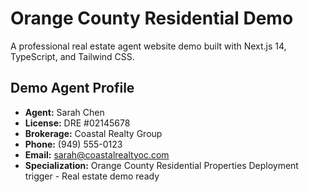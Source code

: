 # Orange County Residential Demo

A professional real estate agent website demo built with Next.js 14, TypeScript, and Tailwind CSS.

## Demo Agent Profile
- **Agent:** Sarah Chen
- **License:** DRE #02145678
- **Brokerage:** Coastal Realty Group
- **Phone:** (949) 555-0123
- **Email:** sarah@coastalrealtyoc.com
- **Specialization:** Orange County Residential Properties
Deployment trigger - Real estate demo ready
